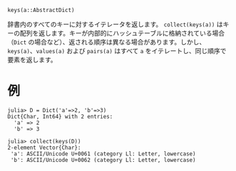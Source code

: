 ```
keys(a::AbstractDict)
```

辞書内のすべてのキーに対するイテレータを返します。 `collect(keys(a))` はキーの配列を返します。キーが内部的にハッシュテーブルに格納されている場合（`Dict` の場合など）、返される順序は異なる場合があります。しかし、`keys(a)`、`values(a)` および `pairs(a)` はすべて `a` をイテレートし、同じ順序で要素を返します。

# 例

```jldoctest
julia> D = Dict('a'=>2, 'b'=>3)
Dict{Char, Int64} with 2 entries:
  'a' => 2
  'b' => 3

julia> collect(keys(D))
2-element Vector{Char}:
 'a': ASCII/Unicode U+0061 (category Ll: Letter, lowercase)
 'b': ASCII/Unicode U+0062 (category Ll: Letter, lowercase)
```
